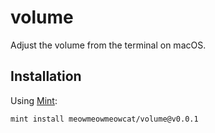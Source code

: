 # volume

Adjust the volume from the terminal on macOS.

## Installation

Using [Mint](https://github.com/yonaskolb/Mint):
```shell
mint install meowmeowmeowcat/volume@v0.0.1
```
